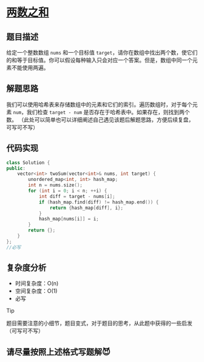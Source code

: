 # [两数之和](https://leetcode.cn/problems/two-sum/description/)

## 题目描述
给定一个整数数组 `nums` 和一个目标值 `target`，请你在数组中找出两个数，使它们的和等于目标值。你可以假设每种输入只会对应一个答案。但是，数组中同一个元素不能使用两遍。

## 解题思路
我们可以使用哈希表来存储数组中的元素和它们的索引。遍历数组时，对于每个元素 `num`，我们检查 `target - num` 是否存在于哈希表中。如果存在，则找到两个数。
（此处可以简单也可以详细阐述自己遇见该题后解题思路，方便后续复盘，可写可不写）

## 代码实现
```c++
class Solution {
public:
    vector<int> twoSum(vector<int>& nums, int target) {
        unordered_map<int, int> hash_map;
        int n = nums.size();
        for (int i = 0; i < n; ++i) {
            int diff = target - nums[i];
            if (hash_map.find(diff) != hash_map.end()) {
                return {hash_map[diff], i};
            }
            hash_map[nums[i]] = i;
        }
        return {};
    }
};
//必写
```

## 复杂度分析

- 时间复杂度：O(n)
- 空间复杂度：O(1)  
- 必写

> [!TIP]
>
> 题目需要注意的小细节，题目变式，对于题目的思考，从此题中获得的一些启发（可写可不写）



## 请尽量按照上述格式写题解😈









